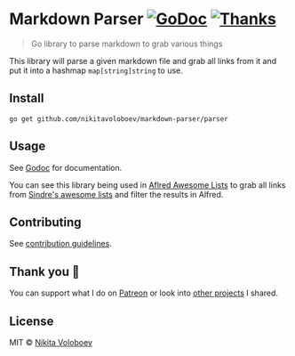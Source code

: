 # Markdown Parser [![GoDoc](https://godoc.org/github.com/nikitavoloboev/markdown-parser/parser?status.svg)](https://godoc.org/github.com/nikitavoloboev/markdown-parser/parser) [![Thanks](https://img.shields.io/badge/Say%20Thanks-💗-ff69b4.svg)](https://www.patreon.com/nikitavoloboev)
> Go library to parse markdown to grab various things

This library will parse a given markdown file and grab all links from it and put it into a hashmap `map[string]string` to use.

## Install
`go get github.com/nikitavoloboev/markdown-parser/parser`

## Usage
See [Godoc](https://godoc.org/github.com/nikitavoloboev/markdown-parser/parser) for documentation.

You can see this library being used in [Aflred Awesome Lists](https://github.com/nikitavoloboev/alfred-awesome-lists) to grab all links from [Sindre's awesome lists](https://github.com/sindresorhus/awesome) and filter the results in Alfred.

## Contributing
See [contribution guidelines](CONTRIBUTING.md#contributing).

## Thank you 💜
You can support what I do on [Patreon](https://www.patreon.com/nikitavoloboev) or look into [other projects](https://nikitavoloboev.xyz/projects) I shared.

## License
MIT © [Nikita Voloboev](https://www.nikitavoloboev.xyz)